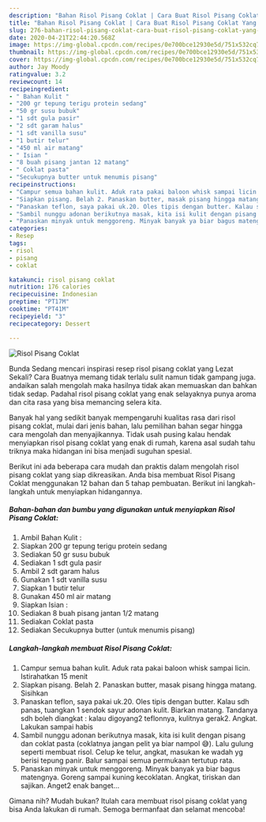 ```yaml
---
description: "Bahan Risol Pisang Coklat | Cara Buat Risol Pisang Coklat Yang Sempurna"
title: "Bahan Risol Pisang Coklat | Cara Buat Risol Pisang Coklat Yang Sempurna"
slug: 276-bahan-risol-pisang-coklat-cara-buat-risol-pisang-coklat-yang-sempurna
date: 2020-04-21T22:44:20.568Z
image: https://img-global.cpcdn.com/recipes/0e700bce12930e5d/751x532cq70/risol-pisang-coklat-foto-resep-utama.jpg
thumbnail: https://img-global.cpcdn.com/recipes/0e700bce12930e5d/751x532cq70/risol-pisang-coklat-foto-resep-utama.jpg
cover: https://img-global.cpcdn.com/recipes/0e700bce12930e5d/751x532cq70/risol-pisang-coklat-foto-resep-utama.jpg
author: Jay Moody
ratingvalue: 3.2
reviewcount: 14
recipeingredient:
- " Bahan Kulit "
- "200 gr tepung terigu protein sedang"
- "50 gr susu bubuk"
- "1 sdt gula pasir"
- "2 sdt garam halus"
- "1 sdt vanilla susu"
- "1 butir telur"
- "450 ml air matang"
- " Isian "
- "8 buah pisang jantan 12 matang"
- " Coklat pasta"
- "Secukupnya butter untuk menumis pisang"
recipeinstructions:
- "Campur semua bahan kulit. Aduk rata pakai baloon whisk sampai licin. Istirahatkan 15 menit"
- "Siapkan pisang. Belah 2. Panaskan butter, masak pisang hingga matang. Sisihkan"
- "Panaskan teflon, saya pakai uk.20. Oles tipis dengan butter. Kalau sdh panas, tuangkan 1 sendok sayur adonan kulit. Biarkan matang. Tandanya sdh boleh diangkat : kalau digoyang2 teflonnya, kulitnya gerak2. Angkat. Lakukan sampai habis"
- "Sambil nunggu adonan berikutnya masak, kita isi kulit dengan pisang dan coklat pasta (coklatnya jangan pelit ya biar nampol 😅). Lalu gulung seperti membuat risol. Celup ke telur, angkat, masukan ke wadah yg berisi tepung panir. Balur sampai semua permukaan tertutup rata."
- "Panaskan minyak untuk menggoreng. Minyak banyak ya biar bagus matengnya. Goreng sampai kuning kecoklatan. Angkat, tiriskan dan sajikan. Anget2 enak banget..."
categories:
- Resep
tags:
- risol
- pisang
- coklat

katakunci: risol pisang coklat 
nutrition: 176 calories
recipecuisine: Indonesian
preptime: "PT17M"
cooktime: "PT41M"
recipeyield: "3"
recipecategory: Dessert

---
```



![Risol Pisang Coklat](https://img-global.cpcdn.com/recipes/0e700bce12930e5d/751x532cq70/risol-pisang-coklat-foto-resep-utama.jpg)

Bunda Sedang mencari inspirasi resep risol pisang coklat yang Lezat Sekali? Cara Buatnya memang tidak terlalu sulit namun tidak gampang juga. andaikan salah mengolah maka hasilnya tidak akan memuaskan dan bahkan tidak sedap. Padahal risol pisang coklat yang enak selayaknya punya aroma dan cita rasa yang bisa memancing selera kita.



Banyak hal yang sedikit banyak mempengaruhi kualitas rasa dari risol pisang coklat, mulai dari jenis bahan, lalu pemilihan bahan segar hingga cara mengolah dan menyajikannya. Tidak usah pusing kalau hendak menyiapkan risol pisang coklat yang enak di rumah, karena asal sudah tahu triknya maka hidangan ini bisa menjadi suguhan spesial.


Berikut ini ada beberapa cara mudah dan praktis dalam mengolah risol pisang coklat yang siap dikreasikan. Anda bisa membuat Risol Pisang Coklat menggunakan 12 bahan dan 5 tahap pembuatan. Berikut ini langkah-langkah untuk menyiapkan hidangannya.

<!--inarticleads1-->

##### Bahan-bahan dan bumbu yang digunakan untuk menyiapkan Risol Pisang Coklat:

1. Ambil  Bahan Kulit :
1. Siapkan 200 gr tepung terigu protein sedang
1. Sediakan 50 gr susu bubuk
1. Sediakan 1 sdt gula pasir
1. Ambil 2 sdt garam halus
1. Gunakan 1 sdt vanilla susu
1. Siapkan 1 butir telur
1. Gunakan 450 ml air matang
1. Siapkan  Isian :
1. Sediakan 8 buah pisang jantan 1/2 matang
1. Sediakan  Coklat pasta
1. Sediakan Secukupnya butter (untuk menumis pisang)




<!--inarticleads2-->

##### Langkah-langkah membuat Risol Pisang Coklat:

1. Campur semua bahan kulit. Aduk rata pakai baloon whisk sampai licin. Istirahatkan 15 menit
1. Siapkan pisang. Belah 2. Panaskan butter, masak pisang hingga matang. Sisihkan
1. Panaskan teflon, saya pakai uk.20. Oles tipis dengan butter. Kalau sdh panas, tuangkan 1 sendok sayur adonan kulit. Biarkan matang. Tandanya sdh boleh diangkat : kalau digoyang2 teflonnya, kulitnya gerak2. Angkat. Lakukan sampai habis
1. Sambil nunggu adonan berikutnya masak, kita isi kulit dengan pisang dan coklat pasta (coklatnya jangan pelit ya biar nampol 😅). Lalu gulung seperti membuat risol. Celup ke telur, angkat, masukan ke wadah yg berisi tepung panir. Balur sampai semua permukaan tertutup rata.
1. Panaskan minyak untuk menggoreng. Minyak banyak ya biar bagus matengnya. Goreng sampai kuning kecoklatan. Angkat, tiriskan dan sajikan. Anget2 enak banget...




Gimana nih? Mudah bukan? Itulah cara membuat risol pisang coklat yang bisa Anda lakukan di rumah. Semoga bermanfaat dan selamat mencoba!
